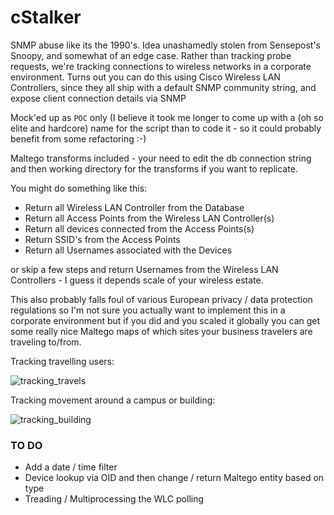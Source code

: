 cStalker
======

SNMP abuse like its the 1990's. Idea unashamedly stolen from Sensepost's Snoopy, and somewhat of an edge case. Rather than tracking probe requests, we're tracking connections to wireless networks in a corporate environment. Turns out you can do this using Cisco Wireless LAN Controllers, since they all ship with a default SNMP community string, and expose client connection details via SNMP

Mock'ed up as `POC` only (I believe it took me longer to come up with a (oh so elite and hardcore) name for the script than to code it - so it could probably benefit from some refactoring :-) 

Maltego transforms included - your need to edit the db connection string and then working directory for the transforms if you want to replicate. 

You might do something like this:

- Return all Wireless LAN Controller from the Database
- Return all Access Points from the Wireless LAN Controller(s)
- Return all devices connected from the Access Points(s)
- Return SSID's from the Access Points
- Return all Usernames associated with the Devices

or skip a few steps and return Usernames from the Wireless LAN Controllers - I guess it depends scale of your wireless estate.

This also probably falls foul of various European privacy / data protection regulations so I'm not sure you actually want to implement this in a corporate environment but if you did and you scaled it globally you can get some really nice Maltego maps of which sites your business travelers are traveling to/from.

Tracking travelling users:

![tracking_travels](https://cloud.githubusercontent.com/assets/3184320/5536589/6f8d4480-8a8c-11e4-9a4a-1092af6cdacf.png)

Tracking movement around a campus or building:

![tracking_building](https://cloud.githubusercontent.com/assets/3184320/5536591/724aa050-8a8c-11e4-9e4d-eb38d35da32d.png)


### TO DO ###

 - Add a date / time filter
 - Device lookup via OID and then change / return Maltego entity based on type 
 - Treading / Multiprocessing the WLC polling